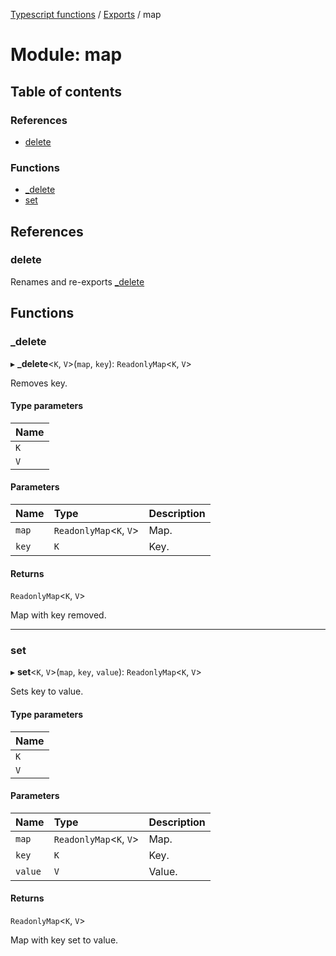 [Typescript functions](../index.md) / [Exports](../modules.md) / map

# Module: map

## Table of contents

### References

- [delete](map.md#delete)

### Functions

- [\_delete](map.md#_delete)
- [set](map.md#set)

## References

### delete

Renames and re-exports [_delete](map.md#_delete)

## Functions

### \_delete

▸ **_delete**<`K`, `V`\>(`map`, `key`): `ReadonlyMap`<`K`, `V`\>

Removes key.

#### Type parameters

| Name |
| :------ |
| `K` |
| `V` |

#### Parameters

| Name | Type | Description |
| :------ | :------ | :------ |
| `map` | `ReadonlyMap`<`K`, `V`\> | Map. |
| `key` | `K` | Key. |

#### Returns

`ReadonlyMap`<`K`, `V`\>

Map with key removed.

___

### set

▸ **set**<`K`, `V`\>(`map`, `key`, `value`): `ReadonlyMap`<`K`, `V`\>

Sets key to value.

#### Type parameters

| Name |
| :------ |
| `K` |
| `V` |

#### Parameters

| Name | Type | Description |
| :------ | :------ | :------ |
| `map` | `ReadonlyMap`<`K`, `V`\> | Map. |
| `key` | `K` | Key. |
| `value` | `V` | Value. |

#### Returns

`ReadonlyMap`<`K`, `V`\>

Map with key set to value.
